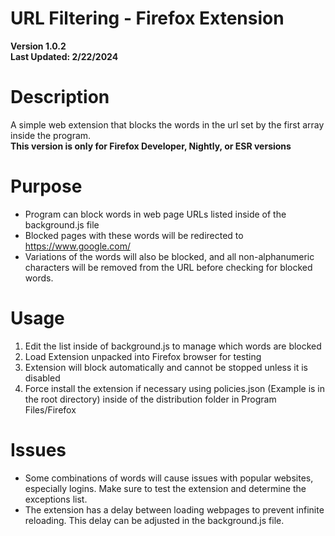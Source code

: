 # URL Filtering - Firefox Extension
<strong>Version 1.0.2</strong>     
<strong>Last Updated: 2/22/2024</strong>       

# Description
A simple web extension that blocks the words in the url set by the first array inside the program.          
<strong>This version is only for Firefox Developer, Nightly, or ESR versions</strong>

# Purpose 
<ul>
  <li>
  Program can block words in web page URLs listed inside of the background.js file    
  </li>
  <li>
  Blocked pages with these words will be redirected to <a href="url">https://www.google.com/</a>    
  </li>
  <li>
  Variations of the words will also be blocked, and all non-alphanumeric characters will be removed from the URL before checking for blocked words.
  </li>
</ul>

# Usage
<ol>
  <li>
  Edit the list inside of background.js to manage which words are blocked  
  </li> 
  <li> 
  Load Extension unpacked into Firefox browser for testing   
  </li>
  <li>
  Extension will block automatically and cannot be stopped unless it is disabled   
  </li>
  <li>
  Force install the extension if necessary using policies.json (Example is in the root directory) inside of the distribution folder in Program Files/Firefox
  </li>
</ol>

# Issues
<ul>
  <li>
  Some combinations of words will cause issues with popular websites, especially logins. Make sure to test the extension and determine the exceptions list. 
  </li>
  <li>
  The extension has a delay between loading webpages to prevent infinite reloading. This delay can be adjusted in the background.js file.
  </li>
</ul> 


